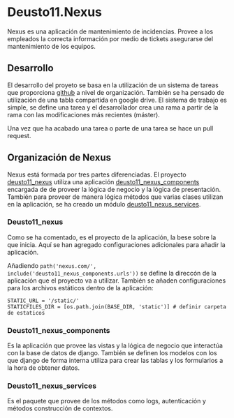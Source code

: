 # Deusto11.Nexus
Nexus es una aplicación de mantenimiento de incidencias. Provee a los empleados la correcta información por medio de tickets asegurarse del mantenimiento de los equipos.

## Desarrollo
El desarrollo del proyeto se basa en la utilización de un sistema de tareas que proporciona [github](https://github.com/orgs/Grupo-Proyecto-Ingenieria-Web/projects/1) a nivel de organización. También se ha pensado de utilización de una tabla compartida en google drive. El sistema de trabajo es simple, se define una tarea y el desarrollador crea una rama a partir de la rama con las modificaciones más recientes (máster). 

Una vez que ha acabado una tarea o parte de una tarea se hace un pull request.

## Organización de Nexus
Nexus está formada por tres partes diferenciadas. El proyecto [deusto11_nexus](https://github.com/Grupo-Proyecto-Ingenieria-Web/Deusto11.Nexus/tree/master/deusto11_nexus/deusto11_nexus) utiliza una aplicación [deusto11_nexus_components](https://github.com/Grupo-Proyecto-Ingenieria-Web/Deusto11.Nexus/tree/master/deusto11_nexus/deusto11_nexus_components) encargada de de proveer la lógica de negocio y la lógica de presentación. También para proveer de manera lógica métodos que varias clases utilizan en la aplicación, se ha creado un módulo [deusto11_nexus_services](https://github.com/Grupo-Proyecto-Ingenieria-Web/Deusto11.Nexus/tree/master/deusto11_nexus/deusto11_nexus_services).

### Deusto11_nexus
Como se ha comentado, es el proyecto de la aplicación, la bese sobre la que inicia. Aquí se han agregado configuraciones adicionales para añadir la aplicación.

Añadiendo `path('nexus.com/', include('deusto11_nexus_components.urls'))` se define la direccón de la aplicación que el proyecto va a utilizar. También se añaden configuraciones para los archivos estáticos dentro de la aplicación:
```
STATIC_URL = '/static/'
STATICFILES_DIR = [os.path.join(BASE_DIR, 'static')] # definir carpeta de estaticos
```
### Deusto11_nexus_components
Es la aplicación que provee las vistas y la lógica de negocio que interactúa con la base de datos de django. También se definen los modelos con los que django de forma interna utiliza para crear las tablas y los formularios a la hora de obtener datos.

### Deusto11_nexus_services
Es el paquete que provee de los métodos como logs, autenticación y métodos construcción de contextos.
